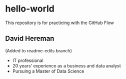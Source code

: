 # hello-world
This repository is for practicing with the GitHub Flow

## David Hereman ##
(Added to readme-edits branch)
* IT professional
* 20 years' experience as a business and data analyst
* Pursuing a Master of Data Science

